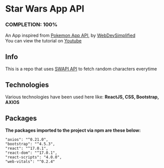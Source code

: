 # Star Wars App API

<h3>COMPLETION: 100%</h3>

An App inspired from <a href="https://github.com/WebDevSimplified/React-Pokemon-Pagination">Pokemon App API</a>, by <a href="https://courses.webdevsimplified.com/">WebDevSimplified</a><br>
You can view the tutorial on <a href="https://www.youtube.com/watch?v=o3ZUc7zH8BE">Youtube</a>

<h2>Info</h2>
This is a repo that uses <a href="https://swapi.dev">SWAPI API</a> to fetch random characters everytime<br>

<h2>Technologies</h2>
Various technologies have been used here like:
<b>ReactJS, CSS, Bootstrap, AXIOS</b>

<h2>Packages</h2>
<b>The packages imported to the project via npm are these below:</b>

    "axios": "^0.21.0",
    "bootstrap": "^4.5.3",
    "react": "^17.0.1",
    "react-dom": "^17.0.1",
    "react-scripts": "4.0.0",
    "web-vitals": "^0.2.4"
